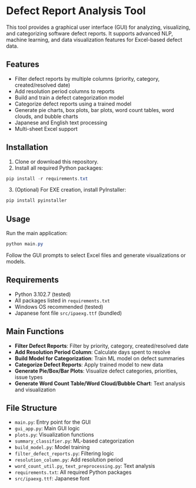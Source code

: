 # Defect Report Analysis Tool

This tool provides a graphical user interface (GUI) for analyzing, visualizing, and categorizing software defect reports. It supports advanced NLP, machine learning, and data visualization features for Excel-based defect data.

## Features
- Filter defect reports by multiple columns (priority, category, created/resolved date)
- Add resolution period columns to reports
- Build and train a defect categorization model
- Categorize defect reports using a trained model
- Generate pie charts, box plots, bar plots, word count tables, word clouds, and bubble charts
- Japanese and English text processing
- Multi-sheet Excel support

## Installation
1. Clone or download this repository.
2. Install all required Python packages:

```powershell
pip install -r requirements.txt
```

3. (Optional) For EXE creation, install PyInstaller:

```powershell
pip install pyinstaller
```

## Usage
Run the main application:

```powershell
python main.py
```

Follow the GUI prompts to select Excel files and generate visualizations or models.

## Requirements
- Python 3.102.7 (tested)
- All packages listed in `requirements.txt`
- Windows OS recommended (tested)
- Japanese font file `src/ipaexg.ttf` (bundled)

## Main Functions
- **Filter Defect Reports**: Filter by priority, category, created/resolved date
- **Add Resolution Period Column**: Calculate days spent to resolve
- **Build Model for Categorization**: Train ML model on defect summaries
- **Categorize Defect Reports**: Apply trained model to new data
- **Generate Pie/Box/Bar Plots**: Visualize defect categories, priorities, issue types
- **Generate Word Count Table/Word Cloud/Bubble Chart**: Text analysis and visualization

## File Structure
- `main.py`: Entry point for the GUI
- `gui_app.py`: Main GUI logic
- `plots.py`: Visualization functions
- `summary_classifier.py`: ML-based categorization
- `build_model.py`: Model training
- `filter_defect_reports.py`: Filtering logic
- `resolution_column.py`: Add resolution period
- `word_count_util.py`, `text_preprocessing.py`: Text analysis
- `requirements.txt`: All required Python packages
- `src/ipaexg.ttf`: Japanese font
